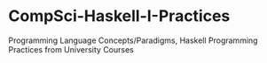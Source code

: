 # CompSci-Haskell-I-Practices
Programming Language Concepts/Paradigms, Haskell Programming Practices from University Courses
